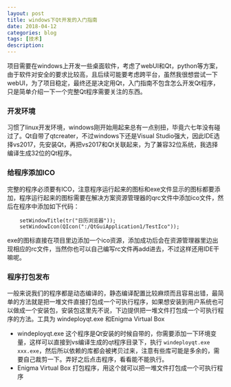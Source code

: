 ```yaml
---
layout: post
title: windows下Qt开发的入门指南
date: 2018-04-12
categories: blog
tags: [技术]
description: 
---
```


项目需要在windows上开发一些桌面软件，考虑了webUI和Qt，python等方案，由于软件对安全的要求比较高，且后续可能要考虑跨平台，虽然我很想尝试一下webUI，为了项目稳定，最终还是决定用Qt，入门指南不包含怎么开发Qt程序，只是简单介绍一下一个完整Qt程序需要关注的东西。


### 开发环境
习惯了linux开发环境，windows刚开始用起来总有一点别扭，毕竟六七年没有碰过了。Qt自带了qtcreater，不过windows下还是Visual Studio强大，因此IDE选择vs2017，先安装Qt，再把vs2017和Qt关联起来，为了兼容32位系统，我选择编译生成32位的Qt程序。

### 给程序添加ICO
完整的程序必须要有ICO，注意程序运行起来的图标和exe文件显示的图标都要添加，程序运行起来的图标需要在解决方案资源管理器的qrc文件中添加ico文件，然后在程序中添加如下代码：    
```
	setWindowTitle(tr("日历浏览器"));
	setWindowIcon(QIcon(":/QtGuiApplication1/TestIco"));
```
exe的图标直接在项目里边添加一个ico资源，添加成功后会在资源管理器里边出现相应的rc文件，当然你也可以自己编写rc文件再add进去，不过这样还用IDE干嘛呢。

### 程序打包发布
一般来说我们的程序都是动态编译的，静态编译配置比较麻烦而且容易出错，最简单的方法就是把一堆文件直接打包成一个可执行程序，如果想安装到用户系统也可以做成一个安装包，安装包这里先不说，下边提供把一堆文件打包成一个可执行程序的方法。工具为 windeployqt.exe 和Enigma Virtual Box
- windeployqt.exe 这个程序是Qt安装的时候自带的，你需要添加一下环境变量，这样可以直接到vs编译生成的qt程序目录下，执行 `windeployqt.exe xxx.exe`，然后所以依赖的库都会被拷贝过来，注意有些库可能是多余的，需要自己裁剪一下。弄好之后点击程序，看看能不能执行。
- Enigma Virtual Box 打包程序，用这个就可以把一堆文件打包成一个可执行程序
